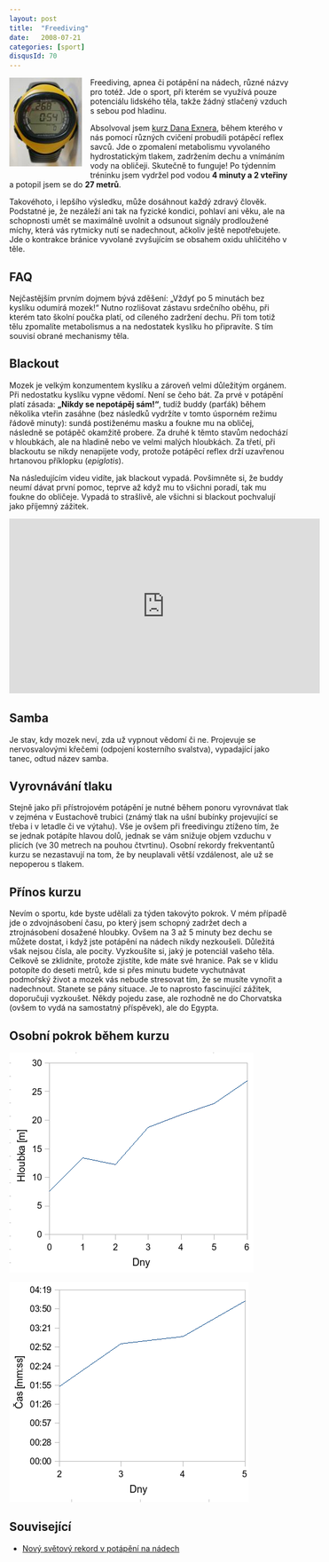 ```yaml
---
layout: post
title:  "Freediving"
date:   2008-07-21
categories: [sport]
disqusId: 70
---
```

<a href="/assets/2008-07-21/20080721-suunto_record.JPG"><img src="/assets/2008-07-21/20080721-suunto_record_thumb.JPG" align="left" style="margin:
 0px 15px 15px 
0px"></a>
Freediving, apnea či potápění na nádech, různé názvy pro totéž. Jde o sport, při kterém se využívá pouze potenciálu lidského těla, takže žádný stlačený vzduch s sebou pod hladinu.
<!--more-->

Absolvoval jsem [kurz Dana Exnera](http://www.freediving.cz/), během kterého v nás pomocí různých cvičení probudili potápěcí reflex savců. Jde
 o zpomalení metabolismu 
vyvolaného hydrostatickým tlakem, zadržením dechu a vnímáním vody na obličeji. Skutečně to funguje! Po týdenním tréninku jsem vydržel pod 
vodou __4 minuty a 2 vteřiny__ a potopil jsem se do __27 metrů__.

Takovéhoto, i lepšího výsledku, může dosáhnout každý zdravý člověk. Podstatné je, že nezáleží ani tak na fyzické kondici, pohlaví ani věku, ale na schopnosti umět se maximálně uvolnit a odsunout signály prodloužené míchy, která vás rytmicky nutí se nadechnout, ačkoliv ještě nepotřebujete. Jde o kontrakce bránice vyvolané zvyšujícím se obsahem oxidu uhličitého v těle.

FAQ
------

Nejčastějším prvním dojmem bývá zděšení: „Vždyť po 5 minutách bez kyslíku odumírá mozek!“ Nutno rozlišovat zástavu srdečního oběhu, při kterém tato školní poučka platí, od cíleného zadržení dechu. Při tom totiž tělu zpomalíte metabolismus a na nedostatek kyslíku ho připravíte. S tím souvisí obrané mechanismy těla.

Blackout
------

Mozek je velkým konzumentem kyslíku a zároveň velmi důležitým orgánem. Při nedostatku kyslíku vypne vědomí. Není se čeho bát. Za prvé v 
potápění platí zásada: __„Nikdy se nepotápěj sám!“__, tudíž buddy (parťák) během několika vteřin zasáhne (bez následků vydržíte v tomto úsporném
 režimu řádově minuty): sundá postiženému masku a foukne mu na obličej, následně se potápěč okamžitě probere. Za druhé k těmto stavům 
 nedochází v hloubkách, ale na hladině nebo ve velmi malých hloubkách. Za třetí, při blackoutu se nikdy nenapijete vody, protože potápěcí 
 reflex drží uzavřenou hrtanovou příklopku (_epiglotis_).

Na následujícím videu vidíte, jak blackout vypadá. Povšimněte si, že buddy neumí dávat první pomoc, teprve až když mu to všichni poradí, tak mu foukne do obličeje. Vypadá to strašlivě, ale všichni si blackout pochvalují jako příjemný zážitek.

<iframe width="560" height="315" src="https://www.youtube.com/embed/C6JrJ1CWV5Q" frameborder="0" allowfullscreen></iframe>

Samba
------

Je stav, kdy mozek neví, zda už vypnout vědomí či ne. Projevuje se nervosvalovými křečemi (odpojení kosterního svalstva), vypadající jako tanec, odtud název samba.

Vyrovnávání tlaku
------

Stejně jako při přístrojovém potápění je nutné během ponoru vyrovnávat tlak v zejména v Eustachově trubici (známý tlak na ušní bubínky projevující se třeba i v letadle či ve výtahu). Vše je ovšem při freedivingu ztíženo tím, že se jednak potápíte hlavou dolů, jednak se vám snižuje objem vzduchu v plicích (ve 30 metrech na pouhou čtvrtinu). Osobní rekordy frekventantů kurzu se nezastavují na tom, že by neuplavali větší vzdálenost, ale už se nepoperou s tlakem.

Přínos kurzu
------

Nevím o sportu, kde byste udělali za týden takovýto pokrok. V mém případě jde o zdvojnásobení času, po který jsem schopný zadržet dech a ztrojnásobení dosažené hloubky. Ovšem na 3 až 5 minuty bez dechu se můžete dostat, i když jste potápění na nádech nikdy nezkoušeli. Důležitá však nejsou čísla, ale pocity. Vyzkoušíte si, jaký je potenciál vašeho těla. Celkově se zklidníte, protože zjistíte, kde máte své hranice. Pak se v klidu potopíte do deseti metrů, kde si přes minutu budete vychutnávat podmořský život a mozek vás nebude stresovat tím, že se musíte vynořit a nadechnout. Stanete se pány situace. Je to naprosto fascinující zážitek, doporučuji vyzkoušet. Někdy pojedu zase, ale rozhodně ne do Chorvatska (ovšem to vydá na samostatný příspěvek), ale do Egypta.

Osobní pokrok během kurzu
------

![](/assets/2008-07-21/20080721-constant_weight.png)

![](/assets/2008-07-21/20080721-static_apnea.png)

Související
------
* [Nový světový rekord v potápění na nádech](/item/69)